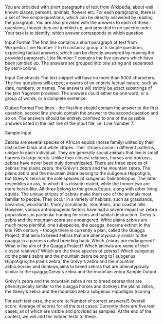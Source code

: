 You are provided with short paragraphs of text from Wikipedia, about well known places, persons, animals, flowers etc. For each paragraphs, there is a set of five simple questions, which can be directly answered by reading the paragraph. You are also provided with the answers to each of these questions, though they are jumbled up, and provided in no specific order. Your task is to identify, which answer corresponds to which question.

Input Format
The first line contains a short paragraph of text from Wikipedia.
Line Number 2 to 6 contain a group of 5 simple questions, expecting factual answers, which can be directly answered by reading the provided paragraph.
Line Number 7 contains the five answers which have been jumbled up. The answers are grouped into one string and separated by semi-colons.

Input Constraints
The text snippet will have no more than 5000 characters.
The five questions will expect answers of an entirely factual nature, such as date, numbers, or names. The answers will strictly be exact substrings of the text fragment provided. The answers could either be one word, or a group of words, or a complete sentence.

Output Format
Five lines - the first line should contain the answer to the first question, second line should contain the answer to the second question and so on.
The answers should be entirely confined to one of the possible answers listed in the last line of the input file, i.e. Line Number 7.

Sample Input

Zebras are several species of African equids (horse family) united by their distinctive black and white stripes. Their stripes come in different patterns, unique to each individual. They are generally social animals that live in small harems to large herds. Unlike their closest relatives, horses and donkeys, zebras have never been truly domesticated. There are three species of zebras: the plains zebra, the Grévy's zebra and the mountain zebra. The plains zebra and the mountain zebra belong to the subgenus Hippotigris, but Grévy's zebra is the sole species of subgenus Dolichohippus. The latter resembles an ass, to which it is closely related, while the former two are more horse-like. All three belong to the genus Equus, along with other living equids. The unique stripes of zebras make them one of the animals most familiar to people. They occur in a variety of habitats, such as grasslands, savannas, woodlands, thorny scrublands, mountains, and coastal hills. However, various anthropogenic factors have had a severe impact on zebra populations, in particular hunting for skins and habitat destruction. Grévy's zebra and the mountain zebra are endangered. While plains zebras are much more plentiful, one subspecies, the quagga, became extinct in the late 19th century – though there is currently a plan, called the Quagga Project, that aims to breed zebras that are phenotypically similar to the quagga in a process called breeding back.
Which Zebras are endangered?
What is the aim of the Quagga Project?
Which animals are some of their closest relatives?
Which are the three species of zebras?
Which subgenus do the plains zebra and the mountain zebra belong to?
subgenus Hippotigris;the plains zebra, the Grévy's zebra and the mountain zebra;horses and donkeys;aims to breed zebras that are phenotypically similar to the quagga;Grévy's zebra and the mountain zebra
Sample Output

Grévy's zebra and the mountain zebra
aims to breed zebras that are phenotypically similar to the quagga
horses and donkeys
the plains zebra, the Grévy's zebra and the mountain zebra
subgenus Hippotigris
Scoring

For each test case, the score is: Number of correct answers/5
Overall score: Average of scores for all the test cases. Currently there are five test cases, all of which are visible and provided as samples.
At the end of the contest, we will add ten hidden tests to these.
